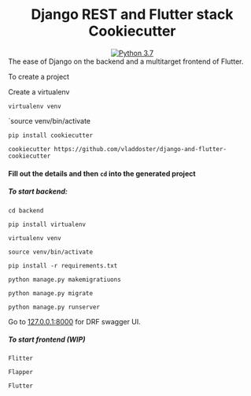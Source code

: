 <div align="center">

# Django REST and Flutter stack Cookiecutter

<a href="https://www.python.org/downloads/">
        <img src="https://img.shields.io/badge/python-3.7-blue"
            alt="Python 3.7"/></a>

</div>
The ease of Django on the backend and a multitarget frontend of Flutter. 

To create a project

Create a virtualenv

`virtualenv venv`

`source venv/bin/activate

`pip install cookiecutter`

`cookiecutter https://github.com/vladdoster/django-and-flutter-cookiecutter`

#### Fill out the details and then `cd` into the generated project

##### To start backend:

```
cd backend
```

```
pip install virtualenv
```

```
virtualenv venv
```

```
source venv/bin/activate
```

```
pip install -r requirements.txt
```

```
python manage.py makemigratiuons
```

```
python manage.py migrate
```

```
python manage.py runserver
```

Go to [127.0.0.1:8000](http://127.0.0.1:8000/) for DRF swagger UI.

##### To start frontend (WIP)
 
`Flitter`

`Flapper`

`Flutter`
